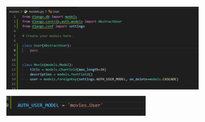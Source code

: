 ![image-20220415131733581](04%2015%20%ED%94%84%EB%A1%9C%EC%A0%9D%ED%8A%B8.assets/image-20220415131733581.png)

![image-20220415131758714](04%2015%20%ED%94%84%EB%A1%9C%EC%A0%9D%ED%8A%B8.assets/image-20220415131758714.png)

